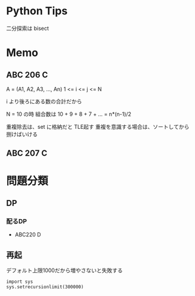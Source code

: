 # Python Tips

二分探索は bisect

# Memo

## ABC 206 C

A = (A1, A2, A3, ..., An)
1 <= i <= j <= N

i より後ろにある数の合計だから

N = 10 の時
組合数は 10 + 9 + 8 + 7 + … = n*(n-1)/2

重複除去は、set に格納だと TLE起す
重複を意識する場合は、ソートしてから捌けばいける

## ABC 207 C

# 問題分類

## DP

### 配るDP
- ABC220 D

## 再起
デフォルト上限1000だから増やさないと失敗する

```
import sys
sys.setrecursionlimit(300000)
```
